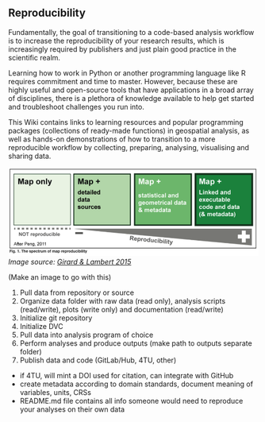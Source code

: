 ## Reproducibility

Fundamentally, the goal of transitioning to a code-based analysis workflow is to increase the reproducibility of your research results, which is increasingly required by publishers and just plain good practice in the scientific realm.

Learning how to work in Python or another programming language like R requires commitment and time to master. However, because these are highly useful and open-source tools that have applications in a broad array of disciplines, there is a plethora of knowledge available to help get started and troubleshoot challenges you run into. 

This Wiki contains links to learning resources and popular programming packages (collections of ready-made functions) in geospatial analysis, as well as hands-on demonstrations of how to transition to a more reproducible workflow by collecting, preparing, analysing, visualising and sharing data. 

![Screen_Shot_2021-01-05_at_13.52.47](uploads/349419131821f6d9d14b0de619572447/Screen_Shot_2021-01-05_at_13.52.47.png)
*Image source: [Girard & Lambert 2015](https://riatelab.github.io/ReproducibleCartography/paper/paper.html)*

(Make an image to go with this)

1. Pull data from repository or source 
2. Organize data folder with raw data (read only), analysis scripts (read/write), plots (write only) and documentation (read/write)
3. Initialize git repository
4. Initialize DVC
5. Pull data into analysis program of choice
6. Perform analyses and produce outputs (make path to outputs separate folder)
7. Publish data and code (GitLab/Hub, 4TU, other)
- if 4TU, will mint a DOI used for citation, can integrate with GitHub
- create metadata according to domain standards, document meaning of variables, units, CRSs
- README.md file contains all info someone would need to reproduce your analyses on their own data

